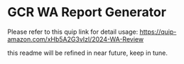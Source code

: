 # GCR WA Report Generator

Please refer to this quip link for detail usage: https://quip-amazon.com/xHb5A2G3vIzl/2024-WA-Review

this readme will be refined in near future, keep in tune.
